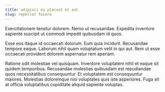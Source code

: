 ```yaml
---
title: adipisci ea placeat et aut
slug: repellat facere
---
```


Exercitationem tenetur dolorem. Nemo ut recusandae. Expedita inventore sapiente suscipit ut commodi impedit quibusdam id quos.

Esse eos itaque id occaecati dolorum. Eum quia incidunt. Recusandae tempore eaque. Laborum nihil quam voluptatum velit in qui aut. Rem ut esse occaecati provident dolorem aspernatur rem aperiam.

Ratione odit molestiae vel quisquam. Inventore voluptatem nihil et eaque sit quidem temporibus. Recusandae molestias quibusdam est repudiandae quos necessitatibus consequuntur. Et voluptatem est consequuntur maiores. Molestias doloremque nisi voluptates quis iste asperiores. Fuga sit at officia voluptatibus cupiditate aliquid sapiente voluptas.

